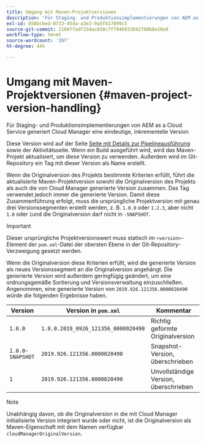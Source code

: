 ```yaml
---
title: Umgang mit Maven-Projektversionen
description: 'Für Staging- und Produktionsimplementierungen von AEM as a Cloud Service generiert Cloud Manager eine eindeutige, inkrementierende Version. '
exl-id: 658bcbed-0733-45da-a3e3-9a5f817099c5
source-git-commit: 21607fadf33dac038c7f794b933b92f60b8e20a9
workflow-type: tm+mt
source-wordcount: '267'
ht-degree: 44%

---
```



# Umgang mit Maven-Projektversionen {#maven-project-version-handling}

Für Staging- und Produktionsimplementierungen von AEM as a Cloud Service generiert Cloud Manager eine eindeutige, inkrementelle Version

Diese Version wird auf der Seite [Seite mit Details zur Pipelineausführung](/help/implementing/cloud-manager/configuring-pipelines/managing-pipelines.md#view-details) sowie der Aktivitätsseite. Wenn ein Build ausgeführt wird, wird das Maven-Projekt aktualisiert, um diese Version zu verwenden. Außerdem wird im Git-Repository ein Tag mit dieser Version als Name erstellt.

Wenn die Originalversion des Projekts bestimmte Kriterien erfüllt, führt die aktualisierte Maven-Projektversion sowohl die Originalversion des Projekts als auch die von Cloud Manager generierte Version zusammen. Das Tag verwendet jedoch immer die generierte Version. Damit diese Zusammenführung erfolgt, muss die ursprüngliche Projektversion mit genau drei Versionssegmenten erstellt werden, z. B. `1.0.0` oder `1.2.3`, aber nicht `1.0` oder `1`und die Originalversion darf nicht in `-SNAPSHOT`.

>[!IMPORTANT]
>
>Dieser ursprüngliche Projektversionswert muss statisch im `<version>`-Element der `pom.xml`-Datei der obersten Ebene in der Git-Repository-Verzweigung gesetzt werden.

Wenn die Originalversion diese Kriterien erfüllt, wird die generierte Version als neues Versionssegment an die Originalversion angehängt. Die generierte Version wird außerdem geringfügig geändert, um eine ordnungsgemäße Sortierung und Versionsverwaltung einzuschließen. Angenommen, eine generierte Version von `2019.926.121356.0000020490` würde die folgenden Ergebnisse haben.

| Version | Version in `pom.xml` | Kommentar |
|---|---|---|
| `1.0.0` | `1.0.0.2019_0926_121356_0000020490` | Richtig geformte Originalversion |
| `1.0.0-SNAPSHOT` | `2019.926.121356.0000020490` | Snapshot-Version, überschrieben |
| `1` | `2019.926.121356.0000020490` | Unvollständige Version, überschrieben |

>[!NOTE]
>
>Unabhängig davon, ob die Originalversion in die mit Cloud Manager initialisierte Version integriert wurde oder nicht, ist die Originalversion als Maven-Eigenschaft mit dem Namen verfügbar `cloudManagerOriginalVersion`.
